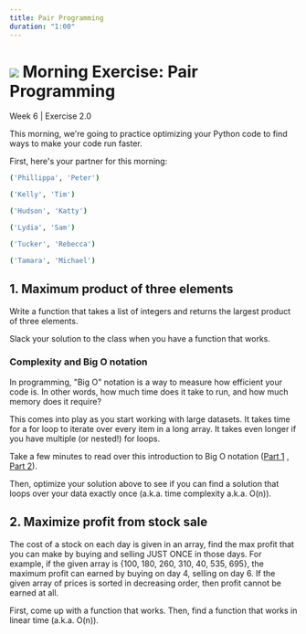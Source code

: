 ```yaml
---
title: Pair Programming
duration: "1:00"
---
```


# ![](https://ga-dash.s3.amazonaws.com/production/assets/logo-9f88ae6c9c3871690e33280fcf557f33.png) Morning Exercise: Pair Programming
Week 6 | Exercise 2.0

This morning, we're going to practice optimizing your Python code to find ways to make your code run faster. 

First, here's your partner for this morning:

```bash
('Phillippa', 'Peter')

('Kelly', 'Tim')

('Hudson', 'Katty')

('Lydia', 'Sam')

('Tucker', 'Rebecca')

('Tamara', 'Michael')
```

## 1. Maximum product of three elements
Write a function that takes a list of integers and returns the largest product of three elements.

Slack your solution to the class when you have a function that works.

### Complexity and Big O notation
In programming, "Big O" notation is a way to measure how efficient your code is. In other words, how much time does it take to run, and how much memory does it require?

This comes into play as you start working with large datasets. It takes time for a for loop to iterate over every item in a long array. It takes even longer if you have multiple (or nested!) for loops.

Take a few minutes to read over this introduction to Big O notation ([Part 1](https://justin.abrah.ms/computer-science/big-o-notation-explained.html) , [Part 2](https://justin.abrah.ms/computer-science/how-to-calculate-big-o.html)).

Then, optimize your solution above to see if you can find a solution that loops over your data exactly once (a.k.a. time complexity a.k.a. O(n)).

## 2. Maximize profit from stock sale
The cost of a stock on each day is given in an array, find the max profit that you can make by buying and selling JUST ONCE in those days. For example, if the given array is {100, 180, 260, 310, 40, 535, 695}, the maximum profit can earned by buying on day 4, selling on day 6. If the given array of prices is sorted in decreasing order, then profit cannot be earned at all.

First, come up with a function that works. Then, find a function that works in linear time (a.k.a. O(n)).
